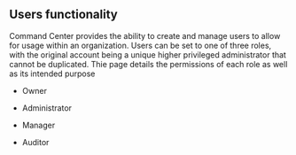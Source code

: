 ## Users functionality
Command Center provides the ability to create and manage users to allow for usage within an organization. Users can be set to one of three roles, with the original account being a unique higher privileged administrator that cannot be duplicated. Thie page details the permissions of each role as well as its intended purpose

* Owner

* Administrator

* Manager

* Auditor 
